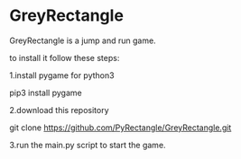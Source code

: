 # GreyRectangle
GreyRectangle is a jump and run game.

to install it follow these steps:

  1.install pygame for python3
  
  pip3 install pygame
  
  2.download this repository
  
  git clone https://github.com/PyRectangle/GreyRectangle.git
  
  3.run the main.py script to start the game.
